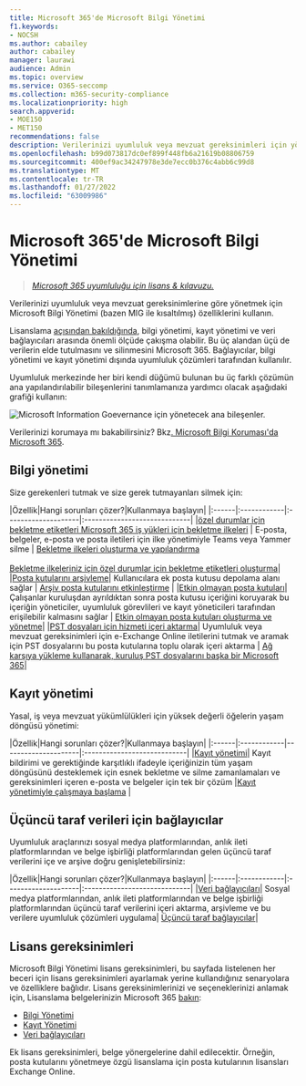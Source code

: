 ```yaml
---
title: Microsoft 365'de Microsoft Bilgi Yönetimi
f1.keywords:
- NOCSH
ms.author: cabailey
author: cabailey
manager: laurawi
audience: Admin
ms.topic: overview
ms.service: O365-seccomp
ms.collection: m365-security-compliance
ms.localizationpriority: high
search.appverid:
- MOE150
- MET150
recommendations: false
description: Verilerinizi uyumluluk veya mevzuat gereksinimleri için yönetmek için Microsoft Bilgi Yönetimi özelliklerini uygulama.
ms.openlocfilehash: b99d073817dc0ef899f448fb6a21619b08806759
ms.sourcegitcommit: 400ef9ac34247978e3de7ecc0b376c4abb6c99d8
ms.translationtype: MT
ms.contentlocale: tr-TR
ms.lasthandoff: 01/27/2022
ms.locfileid: "63009986"
---
```

# <a name="microsoft-information-governance-in-microsoft-365"></a>Microsoft 365'de Microsoft Bilgi Yönetimi

>*[Microsoft 365 uyumluluğu için lisans & kılavuzu.](/office365/servicedescriptions/microsoft-365-service-descriptions/microsoft-365-tenantlevel-services-licensing-guidance/microsoft-365-security-compliance-licensing-guidance)*

Verilerinizi uyumluluk veya mevzuat gereksinimlerine göre yönetmek için Microsoft Bilgi Yönetimi (bazen MIG ile kısaltılmış) özelliklerini kullanın.

Lisanslama [açısından bakıldığında](#licensing-requirements), bilgi yönetimi, kayıt yönetimi ve veri bağlayıcıları arasında önemli ölçüde çakışma olabilir. Bu üç alandan üçü de verilerin elde tutulmasını ve silinmesini Microsoft 365. Bağlayıcılar, bilgi yönetimi ve kayıt yönetimi dışında uyumluluk çözümleri tarafından kullanılır. 

Uyumluluk merkezinde her biri kendi düğümü bulunan bu üç farklı çözümün ana yapılandırılabilir bileşenlerini tanımlamanıza yardımcı olacak aşağıdaki grafiği kullanın:

![Microsoft Information Goevernance için yönetecek ana bileşenler.](../media/information-governance-components.png)

Verilerinizi korumaya mı bakabilirsiniz? Bkz[. Microsoft Bilgi Koruması'da Microsoft 365](information-protection.md).

## <a name="information-governance"></a>Bilgi yönetimi

Size gerekenleri tutmak ve size gerek tutmayanları silmek için:
 
|Özellik|Hangi sorunları çözer?|Kullanmaya başlayın|
|:------|:------------|:--------------------|:-----------------------------|
|[özel durumlar için bekletme etiketleri Microsoft 365 iş yükleri için bekletme ilkeleri](retention.md) | E-posta, belgeler, e-posta ve posta iletileri için ilke yönetimiyle Teams veya Yammer silme | [Bekletme ilkeleri oluşturma ve yapılandırma](create-retention-policies.md) <br /><br /> [Bekletme ilkeleriniz için özel durumlar için bekletme etiketleri oluşturma](create-retention-labels-information-governance.md)|
|[Posta kutularını arşivleme](archive-mailboxes.md)| Kullanıcılara ek posta kutusu depolama alanı sağlar | [Arşiv posta kutularını etkinleştirme](enable-archive-mailboxes.md) |
|[Etkin olmayan posta kutuları](inactive-mailboxes-in-office-365.md)| Çalışanlar kuruluşdan ayrıldıktan sonra posta kutusu içeriğini koruyarak bu içeriğin yöneticiler, uyumluluk görevlileri ve kayıt yöneticileri tarafından erişilebilir kalmasını sağlar | [Etkin olmayan posta kutuları oluşturma ve yönetme](create-and-manage-inactive-mailboxes.md)|
|[PST dosyaları için hizmeti içeri aktarma](importing-pst-files-to-office-365.md)| Uyumluluk veya mevzuat gereksinimleri için e-Exchange Online iletilerini tutmak ve aramak için PST dosyalarını bu posta kutularına toplu olarak içeri aktarma | [Ağ karşıya yükleme kullanarak, kuruluş PST dosyalarını başka bir Microsoft 365](use-network-upload-to-import-pst-files.md)|

## <a name="records-management"></a>Kayıt yönetimi

Yasal, iş veya mevzuat yükümlülükleri için yüksek değerli öğelerin yaşam döngüsü yönetimi:

|Özellik|Hangi sorunları çözer?|Kullanmaya başlayın|
|:------|:------------|---------------------|:----------------------------|
|[Kayıt yönetimi](records-management.md)| Kayıt bildirimi ve gerektiğinde karşıtlıklı ifadeyle içeriğinizin tüm yaşam döngüsünü desteklemek için esnek bekletme ve silme zamanlamaları ve gereksinimleri içeren e-posta ve belgeler için tek bir çözüm |[Kayıt yönetimiyle çalışmaya başlama](get-started-with-records-management.md) |

## <a name="connectors-for-third-party-data"></a>Üçüncü taraf verileri için bağlayıcılar

Uyumluluk araçlarınızı sosyal medya platformlarından, anlık ileti platformlarından ve belge işbirliği platformlarından gelen üçüncü taraf verilerini içe ve arşive doğru genişletebilirsiniz:

|Özellik|Hangi sorunları çözer?|Kullanmaya başlayın|
|:------|:------------|:--------------------|:-----------------------------|
|[Veri bağlayıcıları](archiving-third-party-data.md)| Sosyal medya platformlarından, anlık ileti platformlarından ve belge işbirliği platformlarından üçüncü taraf verilerini içeri aktarma, arşivleme ve bu verilere uyumluluk çözümleri uygulama| [Üçüncü taraf bağlayıcılar](archiving-third-party-data.md#third-party-data-connectors)|

## <a name="licensing-requirements"></a>Lisans gereksinimleri

Microsoft Bilgi Yönetimi lisans gereksinimleri, bu sayfada listelenen her beceri için lisans gereksinimleri ayarlamak yerine kullandığınız senaryolara ve özelliklere bağlıdır. Lisans gereksinimlerinizi ve seçeneklerinizi anlamak için, Lisanslama belgelerinizin Microsoft 365 [bakın](/office365/servicedescriptions/microsoft-365-service-descriptions/microsoft-365-tenantlevel-services-licensing-guidance/microsoft-365-security-compliance-licensing-guidance): 
- [Bilgi Yönetimi](/office365/servicedescriptions/microsoft-365-service-descriptions/microsoft-365-tenantlevel-services-licensing-guidance/microsoft-365-security-compliance-licensing-guidance#information-governance) 
- [Kayıt Yönetimi](/office365/servicedescriptions/microsoft-365-service-descriptions/microsoft-365-tenantlevel-services-licensing-guidance/microsoft-365-security-compliance-licensing-guidance#records-management) 
- [Veri bağlayıcıları](/office365/servicedescriptions/microsoft-365-service-descriptions/microsoft-365-tenantlevel-services-licensing-guidance/microsoft-365-security-compliance-licensing-guidance#data-connectors)

Ek lisans gereksinimleri, belge yönergelerine dahil edilecektir. Örneğin, posta kutularını yönetmeye özgü lisanslama için posta kutularının lisansları Exchange Online.


